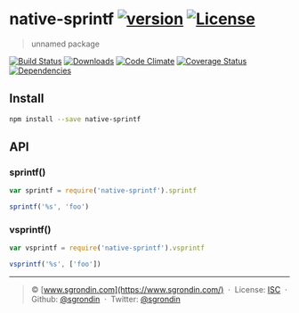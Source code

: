 # native-sprintf [![version][npm-version]][npm-url] [![License][npm-license]][license-url]

> unnamed package

[![Build Status][travis-image]][travis-url]
[![Downloads][npm-downloads]][npm-url]
[![Code Climate][codeclimate-quality]][codeclimate-url]
[![Coverage Status][codeclimate-coverage]][codeclimate-url]
[![Dependencies][david-image]][david-url]

## Install

```bash
npm install --save native-sprintf
```

## API

### sprintf()

```js
var sprintf = require('native-sprintf').sprintf

sprintf('%s', 'foo')
```

### vsprintf()

```js
var vsprintf = require('native-sprintf').vsprintf

vsprintf('%s', ['foo'])
```

----
> :copyright: [www.sgrondin.com](https://www.sgrondin.com/) &nbsp;&middot;&nbsp;
> License: [ISC](LICENSE) &nbsp;&middot;&nbsp;
> Github: [@sgrondin](https://github.com/sgrondin) &nbsp;&middot;&nbsp;
> Twitter: [@sgrondin](https://twitter.com/sgrondin)

[license-url]: http://choosealicense.com/licenses/isc/

[travis-url]: https://travis-ci.org/sgrondin/native-sprintf
[travis-image]: https://img.shields.io/travis/sgrondin/native-sprintf.svg?style=flat-square

[npm-url]: https://www.npmjs.com/package/native-sprintf
[npm-license]: https://img.shields.io/npm/l/native-sprintf.svg?style=flat-square
[npm-version]: https://img.shields.io/npm/v/native-sprintf.svg?style=flat-square
[npm-downloads]: https://img.shields.io/npm/dm/native-sprintf.svg?style=flat-square

[codeclimate-url]: https://codeclimate.com/github/sgrondin/native-sprintf
[codeclimate-quality]: https://img.shields.io/codeclimate/github/sgrondin/native-sprintf.svg?style=flat-square
[codeclimate-coverage]: https://img.shields.io/codeclimate/coverage/github/sgrondin/native-sprintf.svg?style=flat-square

[david-url]: https://david-dm.org/sgrondin/native-sprintf
[david-image]: https://img.shields.io/david/sgrondin/native-sprintf.svg?style=flat-square
